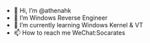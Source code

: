 - 👋 Hi, I’m @athenahk
- 👀 I’m  Windows Reverse Engineer
- 🌱 I’m currently learning Windows Kernel & VT
- 📫 How to reach me WeChat:Socarates

<!---
athenahk/athenahk is a ✨ special ✨ repository because its `README.md` (this file) appears on your GitHub profile.
You can click the Preview link to take a look at your changes.
--->
